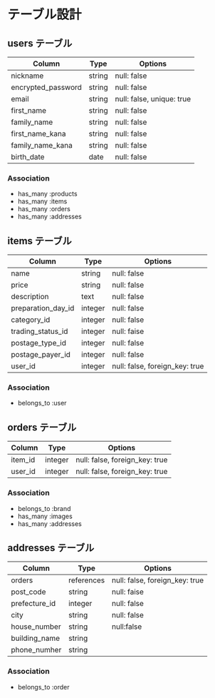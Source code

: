 # テーブル設計

## users テーブル

| Column             | Type        | Options                       |
| ------------------ | ----------- | ----------------------------- |
| nickname           | string      | null: false                   |
| encrypted_pa​​ssword | string      | null: false                   |
| email              | string      | null: false, unique: true     |
| first_name         | string      | null: false                   |
| family_name        | string      | null: false                   |
| first_name_kana    | string      | null: false                   |
| family_name_kana   | string      | null: false                   |
| birth_date         | date        | null: false                   |

### Association

- has_many :products
- has_many :items
- has_many :orders
- has_many :addresses


## items テーブル 

| Column             | Type       | Options                        |
| ------------------ | ---------- | ------------------------------ |
| name               | string     | null: false                    |
| price              | string     | null: false                    |
| description        | text       | null: false                    |
| preparation_day_id | integer    | null: false                    |
| category_id        | integer    | null: false                    |
| trading_status_id  | integer    | null: faise                    |
| postage_type_id    | integer    | null: false                    |
| postage_payer_id   | integer    | null: false                    |
| user_id            | integer    | null: false, foreign_key: true |


### Association

- belongs_to :user

## orders テーブル

| Column        | Type       | Options                        |
| ------------- | ---------- | ------------------------------ |
| item_id   | integer    | null: false, foreign_key: true |
| user_id       | integer    | null: false, foreign_key: true |

### Association

- belongs_to :brand
- has_many :images
- has_many :addresses


##  addresses テーブル

| Column             | Type       | Options                        |
| ------------------ | ---------- | ------------------------------ |
| orders             | references | null: false, foreign_key: true |
| post_code          | string     | null: faise                    |
| prefecture_id	     | integer	  | null: false                    |
| city               | string     | null: false                    |
| house_number       | string     | null:false                     |
| building_name      | string     |                                |
| phone_numher       | string     |                                |

### Association

- belongs_to :order
